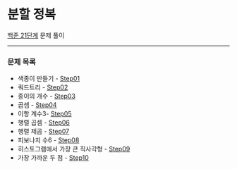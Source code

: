 # 분할 정복
[백준 21단계](https://www.acmicpc.net/step/20) 문제 풀이

---

### 문제 목록

- 색종이 만들기 - [Step01](https://github.com/StudyForCoding/BEAKJOON/tree/master/21_DivdeConquer/Step01/README.md)
- 쿼드트리 - [Step02](https://github.com/StudyForCoding/BEAKJOON/tree/master/21_DivdeConquer/Step02/README.md)
- 종이의 개수 - [Step03](https://github.com/StudyForCoding/BEAKJOON/tree/master/21_DivdeConquer/Step03/README.md)
- 곱셈 - [Step04](https://github.com/StudyForCoding/BEAKJOON/tree/master/21_DivdeConquer/Step04/README.md)
- 이항 계수3- [Step05](https://github.com/StudyForCoding/BEAKJOON/tree/master/21_DivdeConquer/Step05/README.md)
- 행렬 곱셈 - [Step06](https://github.com/StudyForCoding/BEAKJOON/tree/master/21_DivdeConquer/Step06/README.md)
- 행렬 제곱 - [Step07](https://github.com/StudyForCoding/BEAKJOON/tree/master/21_DivdeConquer/Step07/README.md)
- 피보나치 수6 - [Step08](https://github.com/StudyForCoding/BEAKJOON/tree/master/21_DivdeConquer/Step08/README.md)
- 히스토그램에서 가장 큰 직사각형 - [Step09](https://github.com/StudyForCoding/BEAKJOON/tree/master/21_DivdeConquer/Step09/README.md)
- 가장 가까운 두 점 - [Step10](https://github.com/StudyForCoding/BEAKJOON/tree/master/21_DivdeConquer/Step10/README.md)
